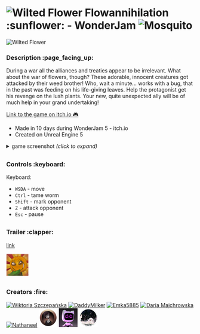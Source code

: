 <h1> <img src="https://raw.githubusercontent.com/Tarikul-Islam-Anik/Animated-Fluent-Emojis/master/Emojis/Animals/Wilted%20Flower.png" alt="Wilted Flower" width="25" height="25" /> Flowannihilation :sunflower: - WonderJam  <img src="https://raw.githubusercontent.com/Tarikul-Islam-Anik/Animated-Fluent-Emojis/master/Emojis/Animals/Mosquito.png" alt="Mosquito" width="25" height="25" /></h1>

<img src="https://github.com/ArcherWike/Wonder_Jam/assets/87717209/4637b5a7-f8f7-40fa-b596-d9c1d18f203a" alt="Wilted Flower" width="1200" height="480" />


<h3>Description :page_facing_up:</h3>

During a war all the alliances and treaties appear to be irrelevant. What about the war of flowers, though? These adorable, innocent creatures got attacked by their weed brother! Who, wait a minute... works with a bug, that in the past was feeding on his life-giving leaves. Help the protagonist get his revenge on the lush plants. Your new, quite unexpected ally will be of much help in your grand undertaking!

[Link to the game on itch.io :video_game:](https://archerywike.itch.io/flowannihilation)

- Made in 10 days during WonderJam 5 - itch.io
- Created on Unreal Engine 5

<details>
<summary> game screenshot <i>(click to expand)</i></summary>
<img src="https://github.com/ArcherWike/Wonder_Jam/assets/90275335/b578077d-c7f4-4510-b4b2-33f4e492d37e" alt="Wilted Flower" width="800" height="480" />
<img src="https://github.com/ArcherWike/Wonder_Jam/assets/87717209/8a1be092-d416-48a0-abb6-708ca6c9830e" alt="Wilted Flower" width="800" height="480" />
<img src="https://github.com/ArcherWike/Wonder_Jam/assets/87717209/cf39883f-9609-4b01-b0ef-7764f547371e" alt="Wilted Flower" width="800" height="480" />
<img src="https://github.com/ArcherWike/Wonder_Jam/assets/87717209/39682f68-e7f2-4dee-8fc9-aa0e2ca5b7a1" alt="Wilted Flower" width="800" height="480" />
<img src="https://github.com/ArcherWike/Wonder_Jam/assets/87717209/168ea236-b811-4153-90a6-c3a41759587a" alt="Wilted Flower" width="800" height="480" />
</details>

<h2></h2>
<h3>Controls :keyboard:</h3>

Keyboard:
- `WSDA` - move
- `Ctrl` - tame worm
- `Shift` - mark opponent
- `Z` - attack opponent
- `Esc` - pause

<h2></h2>
<h3>Trailer :clapper:</h3>

 <a href="https://www.youtube.com/watch?v=P8BmnrE9jsI&t=1s">link</a>
 
[<img alt="link" width="60px" src="/Content/Art/UI/Icon.png" />](https://www.youtube.com/watch?v=P8BmnrE9jsI&t=1s)
<h2></h2>
<h3>Creators :fire:</h3>

[![Wiktoria Szczepańska](https://github.com/ArcherWike.png?size=50)](https://github.com/ArcherWike "ArcherWike on GitHub")
[![DaddyMilker](https://github.com/DaddyMilker.png?size=50)](https://github.com/DaddyMilker "DaddyMilker on GitHub")
[![Emka5885](https://github.com/Emka5885.png?size=50)](https://github.com/Emka5885 "Emka5885 on GitHub")
[![Daria Majchrowska](https://github.com/Daria13szamman.png?size=50)](https://github.com/Daria13szamman "Daria13szamman on GitHub")
[![Nathaneel](https://github.com/NNathaneel.png?size=50)](https://linktr.ee/nathaneel)
[<img alt="Ikien" width="50px" src="/Content/Art/Creators/Ikien.png" />](https://www.instagram.com/ikien_artstudio)
[<img alt="q360" width="50px" src="/Content/Art/Creators/q360.png" />](https://www.instagram.com/q360__)
[<img alt="Laura" width="50px" src="/Content/Art/Creators/Laura.png" />](https://www.instagram.com/prekognicja_)
